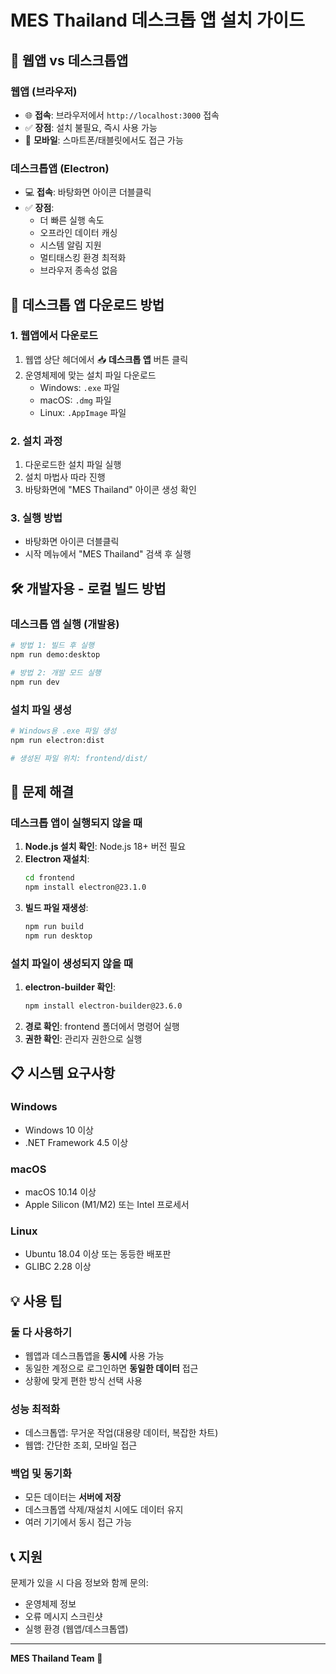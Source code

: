 # MES Thailand 데스크톱 앱 설치 가이드

## 📱 웹앱 vs 데스크톱앱

### 웹앱 (브라우저)
- 🌐 **접속**: 브라우저에서 `http://localhost:3000` 접속
- ✅ **장점**: 설치 불필요, 즉시 사용 가능
- 📱 **모바일**: 스마트폰/태블릿에서도 접근 가능

### 데스크톱앱 (Electron)
- 💻 **접속**: 바탕화면 아이콘 더블클릭
- ✅ **장점**: 
  - 더 빠른 실행 속도
  - 오프라인 데이터 캐싱
  - 시스템 알림 지원
  - 멀티태스킹 환경 최적화
  - 브라우저 종속성 없음

## 🚀 데스크톱 앱 다운로드 방법

### 1. 웹앱에서 다운로드
1. 웹앱 상단 헤더에서 📥 **데스크톱 앱** 버튼 클릭
2. 운영체제에 맞는 설치 파일 다운로드
   - Windows: `.exe` 파일
   - macOS: `.dmg` 파일  
   - Linux: `.AppImage` 파일

### 2. 설치 과정
1. 다운로드한 설치 파일 실행
2. 설치 마법사 따라 진행
3. 바탕화면에 "MES Thailand" 아이콘 생성 확인

### 3. 실행 방법
- 바탕화면 아이콘 더블클릭
- 시작 메뉴에서 "MES Thailand" 검색 후 실행

## 🛠️ 개발자용 - 로컬 빌드 방법

### 데스크톱 앱 실행 (개발용)
```bash
# 방법 1: 빌드 후 실행
npm run demo:desktop

# 방법 2: 개발 모드 실행
npm run dev
```

### 설치 파일 생성
```bash
# Windows용 .exe 파일 생성
npm run electron:dist

# 생성된 파일 위치: frontend/dist/
```

## 🔧 문제 해결

### 데스크톱 앱이 실행되지 않을 때
1. **Node.js 설치 확인**: Node.js 18+ 버전 필요
2. **Electron 재설치**:
   ```bash
   cd frontend
   npm install electron@23.1.0
   ```
3. **빌드 파일 재생성**:
   ```bash
   npm run build
   npm run desktop
   ```

### 설치 파일이 생성되지 않을 때
1. **electron-builder 확인**:
   ```bash
   npm install electron-builder@23.6.0
   ```
2. **경로 확인**: frontend 폴더에서 명령어 실행
3. **권한 확인**: 관리자 권한으로 실행

## 📋 시스템 요구사항

### Windows
- Windows 10 이상
- .NET Framework 4.5 이상

### macOS  
- macOS 10.14 이상
- Apple Silicon (M1/M2) 또는 Intel 프로세서

### Linux
- Ubuntu 18.04 이상 또는 동등한 배포판
- GLIBC 2.28 이상

## 💡 사용 팁

### 둘 다 사용하기
- 웹앱과 데스크톱앱을 **동시에** 사용 가능
- 동일한 계정으로 로그인하면 **동일한 데이터** 접근
- 상황에 맞게 편한 방식 선택 사용

### 성능 최적화
- 데스크톱앱: 무거운 작업(대용량 데이터, 복잡한 차트)
- 웹앱: 간단한 조회, 모바일 접근

### 백업 및 동기화
- 모든 데이터는 **서버에 저장**
- 데스크톱앱 삭제/재설치 시에도 데이터 유지
- 여러 기기에서 동시 접근 가능

## 📞 지원

문제가 있을 시 다음 정보와 함께 문의:
- 운영체제 정보
- 오류 메시지 스크린샷
- 실행 환경 (웹앱/데스크톱앱)

---
**MES Thailand Team** 💪 